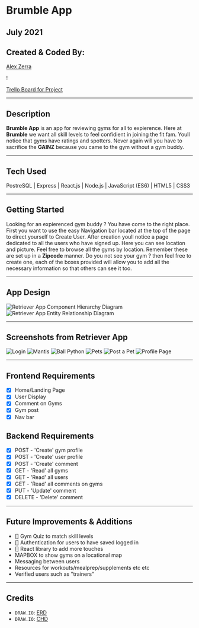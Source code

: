 # Brumble App

## July 2021


## Created & Coded By:
[Alex Zerra](https://www.linkedin.com/in/alexander-zerra-a2737788/)

!

[Trello Board for Project]()
***

## Description
**Brumble App** is an app for reviewing gyms for all to expierence. Here at **Brumble** we want all skill levels to feel confidient in joining the fit fam. Youll notice that gyms have ratings and spotters. Never again will you have to sacrifice the **GAINZ** because you came to the gym without a gym buddy.
***

## Tech Used
PostreSQL | Express | React.js | Node.js | JavaScript (ES6) | HTML5 | CSS3

***

## Getting Started
Looking for an expierenced gym buddy ?  You have come to the right place. First you want to use the easy Navigation bar located at the top of the page to direct yourself to Create User. After creation youll notice a page dedicated to all the users who have signed up. Here you can see location and picture. Feel free to browse all the gyms by location. Remember these are set up in a **Zipcode** manner. Do you not see your gym ? then feel free to create one, each of the boxes provided will allow you to add all the necessary information so that others can see it too. 

***

## App Design
![Retriever App Component Hierarchy Diagram](./assets/images/retriever_CHD.png)
![Retriever App Entity Relationship Diagram](./assets/images/Retriever_ERD.png)

***

## Screenshots from Retriever App
![Login](./assets/images/loginPage.png)
![Mantis](./assets/images/homepage-mantis.png)
![Ball Python](./assets/images/homepage-BP.png)
![Pets](./assets/images/browsePets.png)
![Post a Pet](./assets/images/postPet.png)
![Profile Page](./assets/images/profilePage.png)
***

## Frontend Requirements
- [x] Home/Landing Page
- [x] User Display
- [x] Comment on Gyms
- [x] Gym post
- [X] Nav bar

## Backend Requirements

- [X] POST - 'Create' gym profile
- [X] POST - 'Create' user profile
- [X] POST - 'Create' comment
- [X] GET - 'Read' all gyms
- [X] GET - 'Read' all users
- [X] GET - 'Read' all comments on gyms
- [X] PUT - 'Update' comment
- [X] DELETE - 'Delete' comment

***

## Future Improvements & Additions
- [] Gym Quiz to match skill levels
- [] Authentication for users to have saved logged in
- [] React library to add more touches
- MAPBOX to show gyms on a locational map
- Messaging between users
- Resources for workouts/mealprep/supplements etc etc
- Verified users such as "trainers"

***

## Credits
- `DRAW.IO`: [ERD](https://app.diagrams.net/)
- `DRAW.IO`: [CHD](https://app.diagrams.net/)
